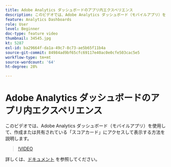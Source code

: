 ```yaml
---
title: Adobe Analytics ダッシュボードのアプリ内エクスペリエンス
description: このビデオでは、Adobe Analytics ダッシュボード（モバイルアプリ）を使用して、作成または共有されている「スコアカード」にアクセスして表示する方法を説明します。
feature: Analytics Dashboards
role: User
level: Beginner
doc-type: feature video
thumbnail: 34545.jpg
kt: 5287
exl-id: ba29664f-da1a-49c7-8c73-ae5b65f11b4a
source-git-commit: 84984ad9bf65cfc69117e40ac0e0cfe503cac5e5
workflow-type: tm+mt
source-wordcount: '64'
ht-degree: 28%

---
```


# Adobe Analytics ダッシュボードのアプリ内エクスペリエンス

このビデオでは、Adobe Analytics ダッシュボード（モバイルアプリ）を使用して、作成または共有されている「スコアカード」にアクセスして表示する方法を説明します。

>[!VIDEO](https://video.tv.adobe.com/v/38123/?quality=12&learn=on&captions=jpn)

詳しくは、[ドキュメント](https://experienceleague.adobe.com/docs/analytics/analyze/mobapp/home.html?lang=ja) を参照してください。
